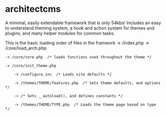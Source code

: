 architectcms
============

A minimal, easily extendable framework that is only 54kbs! 
Includes an easy to understand theming system, a hook and action system for themes and plugins, and many helper modules for common tasks.

This is the basic loading order of files in the framwork
-> /index.php
->
  /core/load_arch.php
	
	-> /core/core.php  /* loads functions used throughout the theme */
	
	-> /core/init_theme.php
	
		-> /configure.inc  /* Loads site defaults */
	
		-> /themes/THEME/features.php  /* Sets theme defaults, and options */
		
		-> /* Sets __autoload(), and defines constants */
		
		-> /themes/THEME/TYPE.php  /* Loads the theme page based on type */
		
			
			
		
